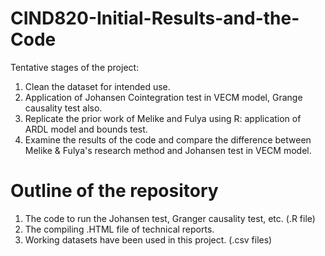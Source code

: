 # CIND820-Initial-Results-and-the-Code
Tentative stages of the project:
1. Clean the dataset for intended use.
2. Application of Johansen Cointegration test in VECM model, Grange causality test also.
3. Replicate the prior work of Melike and Fulya using R: application of ARDL model and bounds test.
4. Examine the results of the code and compare the difference between Melike & Fulya's research method and Johansen test in VECM model.


# Outline of the repository
1. The code to run the Johansen test, Granger causality test, etc. (.R file)
2. The compiling .HTML file of technical reports.
3. Working datasets have been used in this project. (.csv files)

